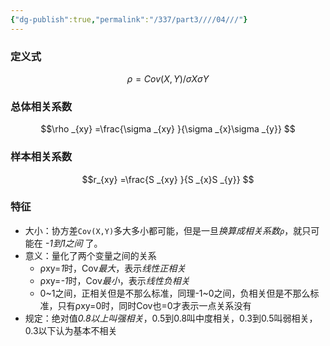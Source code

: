 ```yaml
---
{"dg-publish":true,"permalink":"/337/part3////04///"}
---
```


### 定义式
$$\rho=Cov\left( X,Y\right) /\sigma X\sigma Y$$
### 总体相关系数
$$\rho _{xy} =\frac{\sigma _{xy} }{\sigma _{x}\sigma _{y}} $$
### 样本相关系数
$$r_{xy} =\frac{S _{xy} }{S _{x}S _{y}} $$
### 特征
- 大小：协方差`Cov(X,Y)`多大多小都可能，但是⼀旦*换算成相关系数`ρ`*，就只可能在 *-1到1之间* 了。
- 意义：量化了两个变量之间的关系
	- ρxy=*1*时，Cov*最大*，表示*线性正相关*
	- ρxy=*-1*时，Cov*最小*，表示*线性负相关*
	- 0~1之间，正相关但是不那么标准，同理-1~0之间，负相关但是不那么标准，只有ρxy=0时，同时Cov也=0才表示⼀点关系没有
- 规定：绝对值*0.8以上叫强相关*，0.5到0.8叫中度相关，0.3到0.5叫弱相关，0.3以下认为基本不相关